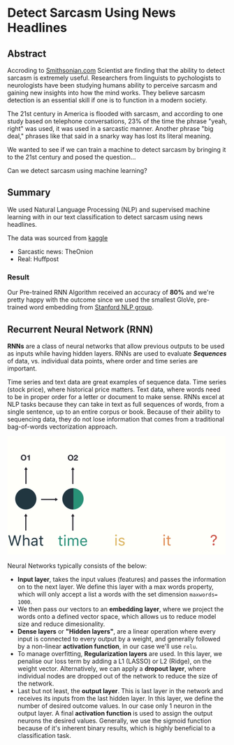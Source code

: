 # Detect Sarcasm Using News Headlines

## Abstract

Accroding to [Smithsonian.com](https://www.smithsonianmag.com/science-nature/the-science-of-sarcasm-yeah-right-25038/) Scientist are finding that the ability to detect sarcasm is extremely useful. Researchers from linguists to pychologists to neurologists have been studying humans ability to perceive sarcasm and gaining new insights into how the mind works. They believe sarcasm detection is an essential skill if one is to function in a modern society. 

The 21st century in America is flooded with sarcasm, and according to one study based on telephone conversations, 23% of the time the phrase "yeah, right" was used, it was used in a sarcastic manner. Another phrase "big deal," phrases like that said in a snarky way has lost its literal meaning. 

We wanted to see if we can train a machine to detect sarcasm by bringing it to the 21st century and posed the question... 

Can we detect sarcasm using machine learning? 


## Summary

We used Natural Language Processing (NLP) and supervised machine learning with in our text classification to detect sarcasm using news headlines. 

The data was sourced from [kaggle](https://www.kaggle.com/rmisra/news-headlines-dataset-for-sarcasm-detection/home)

- Sarcastic news: TheOnion 
- Real: Huffpost 

### Result 
Our Pre-trained RNN  Algorithm received an accuracy of **80%** and we're pretty happy with the outcome since we used the smallest GloVe, pre-trained word embedding from [Stanford NLP group](https://nlp.stanford.edu/projects/glove/). 

Recurrent Neural Network (RNN) 
--- 
**RNNs** are a class of neural networks that allow previous outputs to be used as inputs while having hidden layers. RNNs are used to evaluate ___**Sequences**___ of data, vs. individual data points, where order and time series are important. 

Time series and text data are great examples of sequence data. Time series (stock price), where historical price matters. Text data, where words need to be in proper order for a letter or document to make sense. RNNs excel at NLP tasks because they can take in text as full sequences of words, from a single sentence, up to an entire corpus or book. Because of their ability to sequencing data, they do not lose information that comes from a traditional bag-of-words vectorization approach. 

<img src='unrolled-Copy1.gif'>

Neural Networks typically consists of the below: 
- **Input layer**, takes the input values (features) and passes the information on to the next layer. We define this layer with a max words property, which will only accept a list a words with the set dimension `maxwords= 1000`.
- We then pass our vectors to an **embedding layer**, where we project the words onto a defined vector space, which allows us to reduce model size and reduce dimesionality.
- **Dense layers** or **"Hidden layers"**, are a linear operation where every input is connected to every output by a weight, and generally followed by a non-linear **activation function**, in our case we'll use `relu`.
- To manage overfitting, **Regularization layers** are used. In this layer, we penalise our loss term by adding a L1 (LASSO) or L2 (Ridge),  on the weight vector. Alternatively, we can apply a **dropout layer**, where individual nodes are dropped out of the network to reduce the size of the network.
- Last but not least, the **output layer**. This is last layer in the network and receives its inputs from the last hidden layer. In this layer, we define the number of desired outcome values. In our case only 1 neuron in the output layer. A final **activation function** is used to assign the output neurons the desired values. Generally, we use the sigmoid function because of it's inherent binary results, which is highly beneficial to a classification task. 



